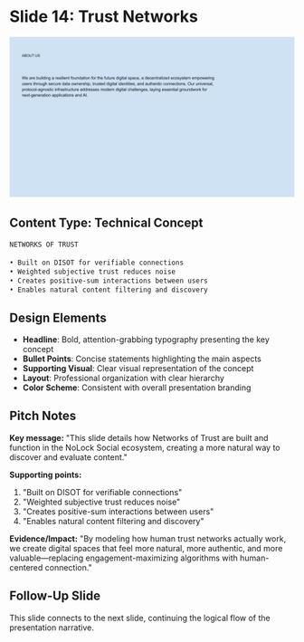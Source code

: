 # Slide 14: Trust Networks

![Trust Networks](../images/slide14.png)

## Content Type: Technical Concept

```
NETWORKS OF TRUST

• Built on DISOT for verifiable connections
• Weighted subjective trust reduces noise
• Creates positive-sum interactions between users
• Enables natural content filtering and discovery
```

## Design Elements

- **Headline**: Bold, attention-grabbing typography presenting the key concept
- **Bullet Points**: Concise statements highlighting the main aspects
- **Supporting Visual**: Clear visual representation of the concept
- **Layout**: Professional organization with clear hierarchy
- **Color Scheme**: Consistent with overall presentation branding

## Pitch Notes

**Key message:**
"This slide details how Networks of Trust are built and function in the NoLock Social ecosystem, creating a more natural way to discover and evaluate content."

**Supporting points:**
1. "Built on DISOT for verifiable connections"
2. "Weighted subjective trust reduces noise"
3. "Creates positive-sum interactions between users"
4. "Enables natural content filtering and discovery"

**Evidence/Impact:**
"By modeling how human trust networks actually work, we create digital spaces that feel more natural, more authentic, and more valuable—replacing engagement-maximizing algorithms with human-centered connection."

## Follow-Up Slide

This slide connects to the next slide, continuing the logical flow of the presentation narrative.
